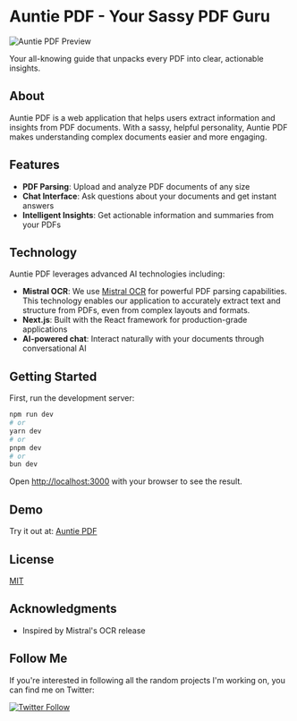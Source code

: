 # Auntie PDF - Your Sassy PDF Guru

![Auntie PDF Preview](./demo.gif)

Your all-knowing guide that unpacks every PDF into clear, actionable insights.

## About

Auntie PDF is a web application that helps users extract information and insights from PDF documents. With a sassy, helpful personality, Auntie PDF makes understanding complex documents easier and more engaging.

## Features

- **PDF Parsing**: Upload and analyze PDF documents of any size
- **Chat Interface**: Ask questions about your documents and get instant answers
- **Intelligent Insights**: Get actionable information and summaries from your PDFs

## Technology

Auntie PDF leverages advanced AI technologies including:

- **Mistral OCR**: We use [Mistral OCR](https://mistral.ai/en/news/mistral-ocr) for powerful PDF parsing capabilities. This technology enables our application to accurately extract text and structure from PDFs, even from complex layouts and formats.
- **Next.js**: Built with the React framework for production-grade applications
- **AI-powered chat**: Interact naturally with your documents through conversational AI

## Getting Started

First, run the development server:

```bash
npm run dev
# or
yarn dev
# or
pnpm dev
# or
bun dev
```

Open [http://localhost:3000](http://localhost:3000) with your browser to see the result.

## Demo

Try it out at: [Auntie PDF](https://auntiepdf.com)

## License

[MIT](https://github.com/btahir/auntie-pdf/blob/main/LICENSE)

## Acknowledgments

- Inspired by Mistral's OCR release

## Follow Me

If you're interested in following all the random projects I'm working on, you can find me on Twitter:

[![Twitter Follow](https://img.shields.io/twitter/follow/deepwhitman?style=social)](https://x.com/deepwhitman)
